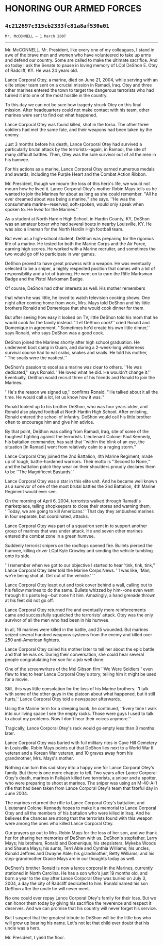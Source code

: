 # HONORING OUR ARMED FORCES
## `4c212697c315cb2333fc81a8af530e01`
`Mr. McCONNELL — 1 March 2007`

---


Mr. McCONNELL. Mr. President, like every one of my colleagues, I 
stand in awe of the brave men and women who have volunteered to take up 
arms and defend our country. Some are called to make the ultimate 
sacrifice. And so today I ask the Senate to pause in loving memory of 
LCpl DeShon E. Otey of Radcliff, KY. He was 24 years old.

Lance Corporal Otey, a marine, died on June 21, 2004, while serving 
with an elite sniper team sent on a crucial mission in Ramadi, Iraq. 
Otey and three other marines entered the town to target the dangerous 
terrorists who had turned it into one of the most hostile in the 
country.

To this day we can not be sure how tragedy struck Otey on this final 
mission. After headquarters could not make contact with his team, other 
marines were sent to find out what happened.

Lance Corporal Otey was found killed, shot in the torso. The other 
three soldiers had met the same fate, and their weapons had been taken 
by the enemy.

Just 3 months before his death, Lance Corporal Otey had survived a 
particularly brutal attack by the terrorists--again, in Ramadi, the 
site of many difficult battles. Then, Otey was the sole survivor out of 
all the men in his humvee.

For his actions as a marine, Lance Corporal Otey earned numerous 
medals and awards, including the Purple Heart and the Combat Action 
Ribbon.

Mr. President, though we mourn the loss of this hero's life, we would 
not mourn how he lived it. Lance Corporal Otey's mother Robin Mays 
tells us he wanted to join the Marines for about as long as she could 
remember. ''All he ever dreamed about was being a marine,'' she says. 
''He was the consummate marine--reserved, soft-spoken, would only speak 
when spoken to. He lived for the Marines.''

As a student at North Hardin High School, in Hardin County, KY, 
DeShon was an amateur boxer who had several bouts in nearby Louisville, 
KY. He was also a lineman for the North Hardin High football team.

But even as a high-school student, DeShon was preparing for the 
rigorous life of a marine. He tested for both the Marine Corps and the 
Air Force, earning high scores. He worked with a Marine recruiter, and 
sometimes the two would go off to participate in war games.

DeShon proved to have great prowess with a weapon. He was eventually 
selected to be a sniper, a highly respected position that comes with a 
lot of responsibility and a lot of training. He went on to earn the 
Rifle Marksman Badge and the Pistol Marksman Badge.

Of course, DeShon had other interests as well. His mother remembers


that when he was little, he loved to watch television cooking shows. 
One night after coming home from work, Mrs. Mays told DeShon and his 
little brothers Ronald and Domenique that she would cook dinner for 
them.

But after seeing how easy it looked on TV, little DeShon told his mom 
that he would cook for the family instead. ''Let DeShon cook!'' cried 
Ronald and Domenique in agreement. ''Sometimes he'd create his own 
little dinner,'' says Ronald, who says DeShon was a good cook.

DeShon joined the Marines shortly after high school graduation. He 
underwent boot camp in Guam, and during a 2-week-long wilderness 
survival course had to eat crabs, snakes and snails. He told his 
mother, ''The snails were the nastiest.''

DeShon's passion to excel as a marine was clear to others. ''He was 
dedicated,'' says Ronald. ''He loved what he did. He wouldn't change 
it.'' Eventually, DeShon would recruit three of his friends and Ronald 
to join the Marines.

''He's the reason we signed up,'' confirms Ronald. ''He talked about 
it all the time. He would call a lot, let us know how it was.''

Ronald looked up to his brother DeShon, who was four years older, and 
Ronald also played football at North Hardin High School. After 
enlisting, Ronald entered the school of infantry. DeShon would call his 
little brother often to encourage him and give him advice.

By that point, DeShon was calling from Ramadi, Iraq, site of some of 
the toughest fighting against the terrorists. Lieutenant Colonel Paul 
Kennedy, his battalion commander, has said that ''within the blink of 
an eye, the situation [in Ramadi] went from relatively calm to a raging 
storm.''

Lance Corporal Otey joined the 2nd Battalion, 4th Marine Regiment, 
made up of tough, battle-hardened warriors. Their motto is ''Second to 
None,'' and the battalion patch they wear on their shoulders proudly 
declares them to be ''The Magnificent Bastards.''

Lance Corporal Otey was a star in this elite unit. And he became well 
known as a survivor of one of the most brutal battles the 2nd 
Battalion, 4th Marine Regiment would ever see.

On the morning of April 6, 2004, terrorists walked through Ramadi's 
marketplace, telling shopkeepers to close their stores and warning 
them, ''Today, we are going to kill Americans.'' That day they ambushed 
marines in four separate, but coordinated, attacks.

Lance Corporal Otey was part of a squadron sent in to support another 
group of marines that was under attack. He and seven other marines 
entered the combat zone in a green humvee.

Suddenly terrorist snipers on the rooftops opened fire. Bullets 
pierced the humvee, killing driver LCpl Kyle Crowley and sending the 
vehicle tumbling onto its side.

''I remember when we got to our objective I started to hear 'tink, 
tink, tink,''' Lance Corporal Otey later told the Marine Corps News. 
''I was like, 'Man, we're being shot at. Get out of the vehicle.' ''

Lance Corporal Otey leapt out and took cover behind a wall, calling 
out to his fellow marines to do the same. Bullets whizzed by him--one 
even went through his pants leg--but none hit him. Amazingly, a hand 
grenade thrown at his feet did not go off.

Lance Corporal Otey returned fire and eventually more reinforcements 
came and successfully squelched the terrorists' attack. Otey was the 
only survivor of all the men who had been in his humvee.

In all, 16 marines were killed in the battle, and 25 wounded. But 
marines seized several hundred weapons systems from the enemy and 
killed over 250 anti-American fighters.

Lance Corporal Otey called his mother later to tell her about the 
epic battle and that he was ok. During their conversation, she could 
hear several people congratulating her son for a job well done.

One of the screenwriters of the Mel Gibson film ''We Were Soldiers'' 
even flew to Iraq to hear Lance Corporal Otey's story, telling him it 
might be used for a movie.

Still, this was little consolation for the loss of his Marine 
brothers. ''I talk with some of the other guys in the platoon about 
what happened, but it still hurts,'' Lance Corporal Otey told a 
newspaper afterwards.

Using the Marine term for a sleeping bunk, he continued, ''Every time 
I walk into our living space I see the empty racks. Those were guys I 
used to talk to about my problems. Now I don't hear their voices 
anymore.''

Tragically, Lance Corporal Otey's rack would go empty less than 3 
months later.

Lance Corporal Otey was buried with full military rites in Cave Hill 
Cemetery in Louisville. Robin Mays points out that DeShon lies next to 
a World War II veteran and a Korean War veteran, and 10 graves away 
from his grandmother, Mrs. Mays's mother.

Nothing can turn this sad story into a happy one for Lance Corporal 
Otey's family. But there is one more chapter to tell. Two years after 
Lance Corporal Otey's death, marines in Fallujah killed two terrorists, 
a sniper and a spotter, who were preparing to shoot at marines. The 
sniper was using an M-40-A-1 rifle that had been taken from Lance 
Corporal Otey's team that fateful day in June 2004.

The marines returned the rifle to Lance Corporal Otey's battalion, 
and Lieutenant Colonel Kennedy hopes to make it a memorial to Lance 
Corporal Otey and all the members of his battalion who were killed in 
Iraq. And he believes the chances are strong that the terrorists found 
with this weapon were among the ones who killed Lance Corporal Otey.

Our prayers go out to Mrs. Robin Mays for the loss of her son, and we 
thank her for sharing her memories of DeShon with us. DeShon's 
stepfather, Larry Mays; his brothers, Ronald and Domenique; his 
stepsisters, Mykeba Woods and Shauna Mays; his aunts, Terri Able and 
Cynthia Williams; his uncles, Ronald Jeffries and Dwayne Able; his 
grandmother, Betty Williams; and his step-grandmother Gracie Mays are 
in our thoughts today as well.

DeShon's brother Ronald is now a lance corporal in the Marines, 
currently stationed in North Carolina. He has a son who's just 19 
months old, and born a year to the day after Lance Corporal Otey was 
buried on July 3, 2004, a day the city of Radcliff dedicated to him. 
Ronald named his son DeShon after the uncle he will never meet.

No one could ever repay Lance Corporal Otey's family for their loss. 
But we can honor them today by giving his sacrifice the reverence and 
respect it deserves. And we can promise that his country will never 
forget his service.

But I suspect that the greatest tribute to DeShon will be the little 
boy who will grow up bearing his name. Let's not let that child ever 
doubt that his uncle was a hero.

Mr. President, I yield the floor.